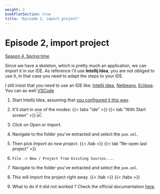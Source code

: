 ```yaml
---
weight: 2
bookFlatSection: true
title: "Episode 2, import project"
---
```


# Episode 2, import project

[Season 4, Spring time](/docs/java/season_4/)

Since we have a skeleton, which is pretty much an application, we can import it in our IDE. 
As reference I'll use **Intellij Idea**, you are not obliged to use it, in that case you need to adapt the steps to your IDE.

I still insist that you need to use an IDE like: [Intellij Idea](https://www.jetbrains.com/idea/buy/#personal?billing=monthly), [Netbeans](https://netbeans.apache.org/download/index.html), [Eclipse](https://spring.io/tools). 
You can as well [VSCode](https://spring.io/tools) 

1. Start Intellij Idea, assuming that [you configured it this way](/docs/java/season_1/episode_6/).
1. It'll start in one of the modes:
{{< tabs "ide" >}}
{{< tab "With Start screen" >}}
![](/howtos/intellijidea/installjava/windows/start-screen.png) 
1. Click on *Open or Import*.
1. Navigate to the folder you've extracted and select the `pom.xml`.
1. Then pick *Import as new project*.
{{< /tab >}}
{{< tab "Re-open last project" >}} 
1. `File -> New / Project from Existing Sources...`.
1. Navigate to the folder you've extracted and select the `pom.xml`.
1. This will import the project right away.
{{< /tab >}}
{{< /tabs >}}

1. What to do if it did not worked ? Check the official documentation [here](https://www.jetbrains.com/help/idea/maven-support.html#maven_import_project_start).